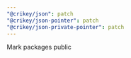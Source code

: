 ```yaml
---
"@crikey/json": patch
"@crikey/json-pointer": patch
"@crikey/json-private-pointer": patch
---
```


Mark packages public
